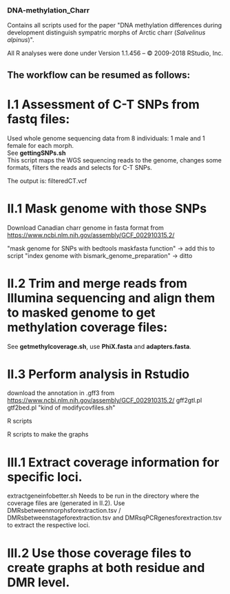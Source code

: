 ### DNA-methylation_Charr
Contains all scripts used for the paper "DNA methylation differences during development distinguish sympatric morphs of Arctic charr (*Salvelinus alpinus*)".

All R analyses were done under
Version 1.1.456 – © 2009-2018 RStudio, Inc.

## The workflow can be resumed as follows:
# I.1 Assessment of C-T SNPs from fastq files:
Used whole genome sequencing data from 8 individuals: 1 male and 1 female for each morph.   
See **gettingSNPs.sh**     
This script maps the WGS sequencing reads to the genome, changes some formats, filters the reads and selects for C-T SNPs. 

The output is: filteredCT.vcf

# II.1 Mask genome with those SNPs
Download Canadian charr genome in fasta format from https://www.ncbi.nlm.nih.gov/assembly/GCF_002910315.2/

"mask genome for SNPs with bedtools maskfasta function" -> add this to script
"index genome with bismark_genome_preparation"  -> ditto

# II.2 Trim and merge reads from Illumina sequencing and align them to masked genome to get methylation coverage files:
See **getmethylcoverage.sh**, use **PhiX.fasta** and **adapters.fasta**.

# II.3 Perform analysis in Rstudio 
download the annotation in .gff3 from https://www.ncbi.nlm.nih.gov/assembly/GCF_002910315.2/
gff2gtl.pl
gtf2bed.pl
"kind of modifycovfiles.sh"

R scripts

R scripts to make the graphs

# III.1 Extract coverage information for specific loci. 
extractgeneinfobetter.sh 
Needs to be run in the directory where the coverage files are (generated in II.2).
Use DMRsbetweenmorphsforextraction.tsv / DMRsbetweenstageforextraction.tsv and DMRsqPCRgenesforextraction.tsv to extract the respective loci.

# III.2 Use those coverage files to create graphs at both residue and DMR level.


